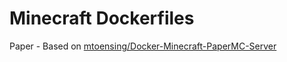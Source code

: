 # Minecraft Dockerfiles

Paper - Based on [mtoensing/Docker-Minecraft-PaperMC-Server](https://github.com/mtoensing/Docker-Minecraft-PaperMC-Server)